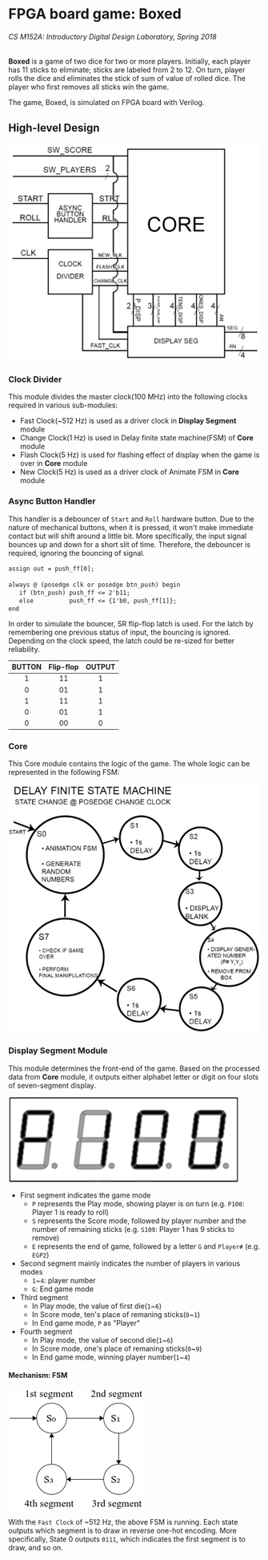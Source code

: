 # FPGA board game: Boxed
###### CS M152A: Introductory Digital Design Laboratory, Spring 2018

**Boxed** is a game of two dice for two or more players. Initially, each
player has 11 sticks to eliminate; sticks are labeled from 2 to 12. On turn,
player rolls the dice and eliminates the stick of sum of value of rolled dice.
The player who first removes all sticks win the game.

The game, Boxed, is simulated on FPGA board with Verilog.

## High-level Design
![High-level Design](/img/structure.png)

### Clock Divider
This module divides the master clock(100 MHz) into the following clocks required
in various sub-modules:
* Fast Clock(~512 Hz) is used as a driver clock in **Display Segment** module
* Change Clock(1 Hz) is used in Delay finite state machine(FSM) of **Core** module
* Flash Clock(5 Hz) is used for flashing effect of display when the game is over
    in **Core** module
* New Clock(5 Hz) is used as a driver clock of Animate FSM in **Core** module


### Async Button Handler
This handler is a debouncer of `Start` and `Roll` hardware button. Due to
the nature of mechanical buttons, when it is pressed, it won't 
make immediate contact but will shift around a little bit. More specifically,
the input signal bounces up and down for a short slit of time. Therefore, the
debouncer is required, ignoring the bouncing of signal.
```
assign out = push_ff[0];

always @ (posedge clk or posedge btn_push) begin
   if (btn_push) push_ff <= 2'b11;
   else          push_ff <= {1'b0, push_ff[1]};
end
```
In order to simulate the bouncer, SR flip-flop latch is used. For the latch by 
remembering one previous status of input, the bouncing is ignored. Depending on
the clock speed, the latch could be re-sized for better reliability.

| BUTTON | Flip-flop | OUTPUT |
|:------:|:---------:|:------:|
| 1      | 11        | 1      |
| 0      | 01        | 1      |
| 1      | 11        | 1      |
| 0      | 01        | 1      |
| 0      | 00        | 0      |

### Core
This Core module contains the logic of the game. The whole logic can be represented
in the following FSM:

![Delay FSM](/img/delay_fsm.png)



### Display Segment Module
This module determines the front-end of the game. Based on the processed data from
**Core** module, it outputs either alphabet letter or digit on four slots of 
seven-segment display.

![Seven Segments](/img/seven_seg.png)

* First segment indicates the game mode
    * `P` represents the Play mode, showing player is on turn (e.g. `P100`: Player 1 is ready to roll)
    * `S` represents the Score mode, followed by player number and the number of remaining
        sticks (e.g. `S109`: Player 1 has 9 sticks to remove) 
    * `E` represents the end of game, followed by a letter `G` and `Player#` (e.g. `EGP2`)
* Second segment mainly indicates the number of players in various modes
    * `1`~`4`: player number
    * `G`: End game mode
* Third segment
    * In Play mode, the value of first die(`1`~`6`)
    * In Score mode, ten's place of remaning sticks(`0`~`1`)
    * In End game mode, `P` as "Player"
* Fourth segment
    * In Play mode, the value of second die(`1`~`6`)
    * In Score mode, one's place of remaning sticks(`0`~`9`)
    * In End game mode, winning player number(`1`~`4`)
    
#### Mechanism: FSM
![Display FSM](/img/display_fsm.png)

With the `Fast Clock` of ~512 Hz, the above FSM is running. Each state outputs 
which segment is to draw in reverse one-hot encoding. More specifically, State 0 
outputs `0111`, which indicates the first segment is to draw, and so on. 